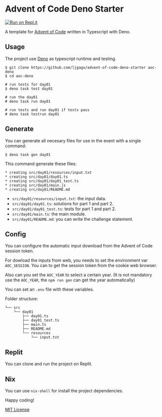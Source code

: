 # Advent of Code Deno Starter

[![Run on Repl.it](https://repl.it/badge/github/ljgago/advent-of-code-deno-starter)](https://repl.it/github/ljgago/advent-of-code-deno-starter)

A template for [Advent of Code](https://adventofcode.com) written in Typescript
with Deno.

## Usage

The project use [Deno](https://deno.land/) as typescript runtime and testing.

    $ git clone https://github.com/ljgago/advent-of-code-deno-starter aoc-deno
    $ cd aoc-deno

    # run tests for day01
    $ deno task test day01

    # run the day01
    # deno task run day01

    # run tests and run day01 if tests pass
    # deno task testrun day01

## Generate

You can generate all necesary files for use in the event with a single command:

    $ deno task gen day01

This command generate these files:

    * creating src/day01/resources/input.txt
    * creating src/day01/day01.ts
    * creating src/day01/day01_test.ts
    * creating src/day01/main.js
    * creating src/day01/README.md

- `src/day01/resources/input.txt`: the input data.
- `src/day01/day01.ts`: solutions for part 1 and part 2.
- `src/day01/day01_test.ts`: tests for part 1 and part 2.
- `src/day01/main.ts`: the main module.
- `src/day01/README.md`: you can write the challenge statement.

## Config

You can configure the automatic input download from the Advent of Code session
token.

For dowload the inputs from web, you needs to set the environment var
`AOC_SESSION`. You can to get the session token from the cookie web browser.

Also can you set the `AOC_YEAR` to select a certain year.
(It is not mandatory use the `AOC_YEAR`, the `npm run gen` can get the year
automatically)

You can set an `.env` file with these variables.

Folder structure:

    └── src
        └── day01
            ├── day01.ts
            ├── day01_test.ts
            ├── main.ts
            ├── README.md
            └── resources
                └── input.txt

## Replit

You can clone and run the project on Replit.

## Nix

You can use `nix-shell` for install the project dependencies.

Happy coding!

[MIT License](LICENSE)

